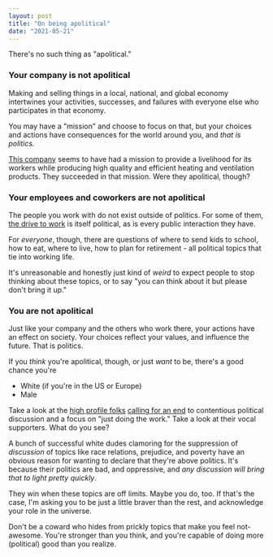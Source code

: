 ```yaml
---
layout: post
title: "On being apolitical"
date: "2021-05-21"
---
```


There's no such thing as "apolitical."

### Your company is not apolitical

Making and selling things in a local, national, and global economy intertwines your activities, successes, and failures with everyone else who participates in that economy.

You may have a "mission" and choose to focus on that, but your choices and actions have consequences for the world around you, and _that is politics._

[This company](https://en.wikipedia.org/wiki/Topf_and_Sons) seems to have had a mission to provide a livelihood for its workers while producing high quality and efficient heating and ventilation products. They succeeded in that mission. Were they apolitical, though?

### Your employees and coworkers are not apolitical

The people you work with do not exist outside of politics. For some of them, [the drive to work](https://www.nyu.edu/about/news-publications/news/2020/may/black-drivers-more-likely-to-be-stopped-by-police.html) is itself political, as is every public interaction they have.

For _everyone_, though, there are questions of where to send kids to school, how to eat, where to live, how to plan for retirement - all political topics that tie into working life.

It's unreasonable and honestly just kind of _weird_ to expect people to stop thinking about these topics, or to say "you can think about it but please don't bring it up."

### You are not apolitical

Just like your company and the others who work there, your actions have an effect on society. Your choices reflect your values, and influence the future. That is politics.

If you _think_ you're apolitical, though, or just _want_ to be, there's a good chance you're

- White (if you're in the US or Europe)
- Male

Take a look at the [high profile folks](https://blog.coinbase.com/coinbase-is-a-mission-focused-company-af882df8804) [calling for an end](https://world.hey.com/jason/changes-at-basecamp-7f32afc5) to contentious political discussion and a focus on "just doing the work." Take a look at their vocal supporters. What do you see?

A bunch of successful white dudes clamoring for the suppression of _discussion_ of topics like race relations, prejudice, and poverty have an obvious reason for wanting to declare that they're above politics. It's because their politics are bad, and oppressive, and _any discussion will bring that to light pretty quickly_.

They win when these topics are off limits. Maybe you do, too. If that's the case, I'm asking you to be just a little braver than the rest, and acknowledge your role in the universe.

Don't be a coward who hides from prickly topics that make you feel not-awesome. You're stronger than you think, and you're capable of doing more (political) good than you realize.
